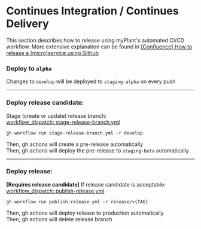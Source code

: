 <!--- release-section --->
<!--- release-section will be updated automatically through the auto-update gh action --->

# Continues Integration / Continues Delivery

This section describes how to release using myPlant's automated CI/CD workflow. More extensive explanation can be found in [[Confluence] How to release a (micro)service using Github](https://innio.atlassian.net/wiki/spaces/JHJAL/pages/2146009473/How+to+release+a+micro+service+using+Github)

### Deploy to `alpha`

Changes to `develop` will be deployed to `staging-alpha` on every push

---

### Deploy release candidate:

Stage (create or update) release branch:  
[workflow_dispatch: stage-release-branch.yml]({{repo_url}}/actions/workflows/stage-release-branch.yml)

```
gh workflow run stage-release-branch.yml -r develop
```

Then, gh actions will create a pre-release automatically  
Then, gh actions will deploy the pre-release to `staging-beta` automatically

---

### Deploy release:

**[Requires release candidate]** If release candidate is acceptable:  
[workflow_dispatch: publish-release.yml]({{repo_url}}/actions/workflows/publish-release.yml)

```
gh workflow run publish-release.yml -r release/v{TAG}
```

Then, gh actions will deploy release to production automatically  
Then, gh actions will delete release branch

<!--- release-section-end --->
